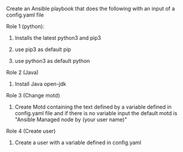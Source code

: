 Create an Ansible playbook that does the following with an input of a config.yaml file

Role 1 (python):

1. Installs the latest python3 and pip3

2. use pip3 as default pip 

3. use python3 as default python 

Role 2 (Java)

1. Install Java open-jdk

Role 3 (Change motd)

1. Create Motd containing the text defined by a variable defined in config.yaml file and if there is no variable input the default motd is "Ansible Managed node by (your user name)"

Role 4 (Create user)

1. Create a user with a variable defined in config.yaml
